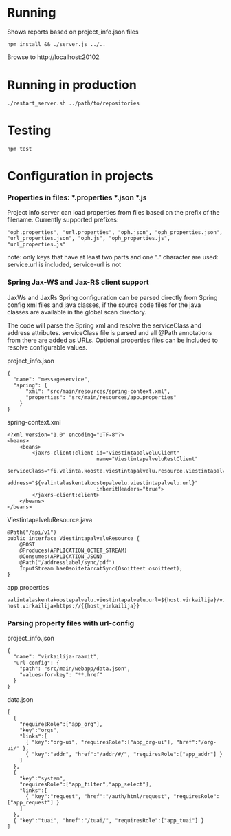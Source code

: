 # Running

Shows reports based on project_info.json files

    npm install && ./server.js ../..

Browse to http://localhost:20102

# Running in production

    ./restart_server.sh ../path/to/repositories

# Testing

    npm test

# Configuration in projects

### Properties in files: *.properties *.json *.js

Project info server can load properties from files based on the prefix of the filename.
Currently supported prefixes:

    "oph.properties", "url.properties", "oph.json", "oph_properties.json", "url_properties.json", "oph.js", "oph_properties.js", "url_properties.js"

note: only keys that have at least two parts and one "." character are used: service.url is included, service-url is not

### Spring Jax-WS and Jax-RS client support

JaxWs and JaxRs Spring configuration can be parsed directly from Spring config
xml files and java classes, if the source code files for the java classes are available
in the global scan directory.

The code will parse the Spring xml and resolve the serviceClass and address attributes.
serviceClass file is parsed and all @Path annotations from there are added as URLs.
Optional properties files can be included to resolve configurable values.

project_info.json

    {
      "name": "messageservice",
      "spring": {
          "xml": "src/main/resources/spring-context.xml",
          "properties": "src/main/resources/app.properties"
        }
    }

spring-context.xml

    <?xml version="1.0" encoding="UTF-8"?>
    <beans>
        <beans>
            <jaxrs-client:client id="viestintapalveluClient"
                                 name="ViestintapalveluRestClient"
                                 serviceClass="fi.valinta.kooste.viestintapalvelu.resource.ViestintapalveluResource"
                                 address="${valintalaskentakoostepalvelu.viestintapalvelu.url}"
                                 inheritHeaders="true">
            </jaxrs-client:client>
        </beans>
    </beans>

ViestintapalveluResource.java

    @Path("/api/v1")
    public interface ViestintapalveluResource {
        @POST
        @Produces(APPLICATION_OCTET_STREAM)
        @Consumes(APPLICATION_JSON)
        @Path("/addresslabel/sync/pdf")
        InputStream haeOsoitetarratSync(Osoitteet osoitteet);
    }

app.properties

    valintalaskentakoostepalvelu.viestintapalvelu.url=${host.virkailija}/viestintapalvelu/foo/bar
    host.virkailija=https://{{host_virkailija}}

### Parsing property files with url-config

project_info.json

    {
      "name": "virkailija-raamit",
      "url-config": {
        "path": "src/main/webapp/data.json",
        "values-for-key": "**.href"
      }
    }
    
data.json

    [
      {
        "requiresRole":["app_org"],
        "key":"orgs",
        "links":[
          { "key":"org-ui", "requiresRole":["app_org-ui"], "href":"/org-ui/" },
          { "key":"addr", "href":"/addr/#/", "requiresRole":["app_addr"] }
        ]
      },
      {
        "key":"system",
        "requiresRole":["app_filter","app_select"],
        "links":[
          { "key":"request", "href":"/auth/html/request", "requiresRole":["app_request"] }
        ]
      },
      { "key":"tuai", "href":"/tuai/", "requiresRole":["app_tuai"] }
    ]